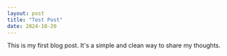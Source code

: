 ```yaml
---
layout: post
title: "Test Post"
date: 2024-10-20
---
```


This is my first blog post. It's a simple and clean way to share my thoughts.